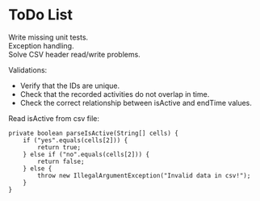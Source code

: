 # ToDo List

Write missing unit tests.  
Exception handling.  
Solve CSV header read/write problems.

Validations:
 - Verify that the IDs are unique.
 - Check that the recorded activities do not overlap in time.
 - Check the correct relationship between isActive and endTime values.

Read isActive from csv file:

    private boolean parseIsActive(String[] cells) {
        if ("yes".equals(cells[2])) {
            return true;
        } else if ("no".equals(cells[2])) {
            return false;
        } else {
            throw new IllegalArgumentException("Invalid data in csv!");
        }
    }